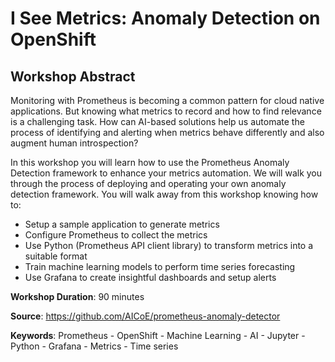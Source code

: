 # I See Metrics: Anomaly Detection on OpenShift

## Workshop Abstract
Monitoring with Prometheus is becoming a common pattern for cloud native applications. But knowing what metrics to record and how to find relevance is a challenging task. How can AI-based solutions help us automate the process of identifying and alerting when metrics behave differently and also augment human introspection?

In this workshop you will learn how to use the Prometheus Anomaly Detection framework to enhance your metrics automation. We will walk you through the process of deploying and operating your own anomaly detection framework. You will walk away from this workshop knowing how to:
* Setup a sample application to generate metrics
* Configure Prometheus to collect the metrics
* Use Python (Prometheus API client library) to transform metrics into a suitable format
* Train machine learning models to perform time series forecasting 
* Use Grafana to create insightful dashboards and setup alerts

**Workshop Duration**: 90 minutes

**Source**: https://github.com/AICoE/prometheus-anomaly-detector

**Keywords**:
    Prometheus
    - OpenShift
    - Machine Learning
    - AI
    - Jupyter
    - Python
    - Grafana
    - Metrics
    - Time series
